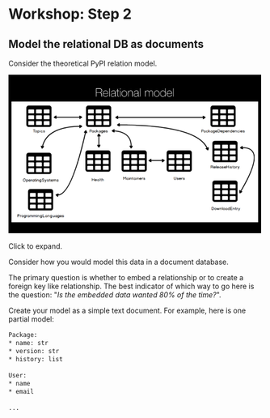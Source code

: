 # Workshop: Step 2

## Model the relational DB as documents

Consider the theoretical PyPI relation model.

[![](./resources/model-sm.png)](./resources/model.png)

Click to expand.

Consider how you would model this data in a document database. 

The primary question is whether to embed a relationship or to create a foreign key like relationship. The best indicator of which way to go here is the question: "*Is the embedded data wanted 80% of the time?*". 

Create your model as a simple text document. For example, here is one partial model:

```
Package:
* name: str
* version: str
* history: list

User:
* name
* email

...
```



